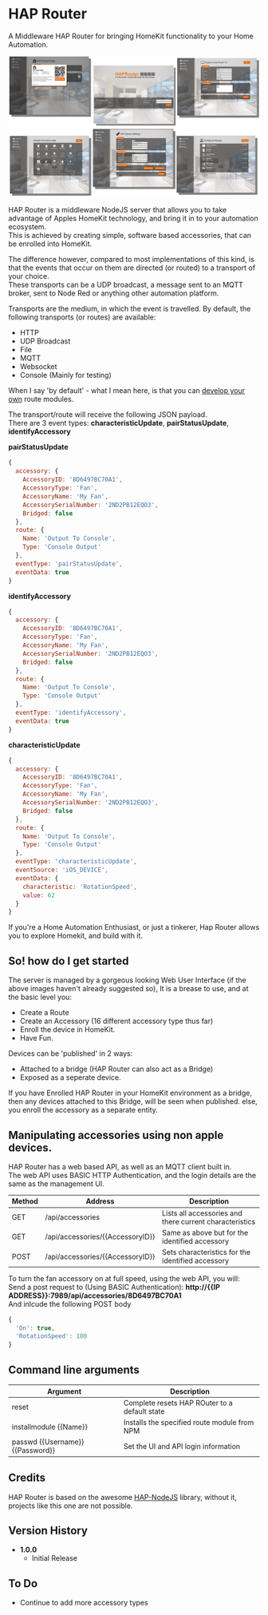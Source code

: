 
# HAP Router
A Middleware HAP Router for bringing HomeKit functionality to your Home Automation.  

![Image](./Screenshot.png)  

HAP Router is a middleware NodeJS server that allows you to take advantage of Apples HomeKit technology, and bring it in to your automation ecosystem.  
This is achieved by creating simple, software based accessories, that can be enrolled into HomeKit.  

The difference however, compared to most implementations of this kind, is that the events that occur on them are directed (or routed) to a transport of your choice.  
These transports can be a UDP broadcast, a message sent to an MQTT broker, sent to Node Red or anything other automation platform.  

Transports are the medium, in which the event is travelled. By default, the following transports (or routes) are available:

  - HTTP
  - UDP Broadcast
  - File
  - MQTT
  - Websocket
  - Console (Mainly for testing)

When I say 'by default' - what I mean here, is that you can [develop your own](./RouteModule.md) route modules.  

The transport/route will receive the following JSON payload.  
There are 3 event types: **characteristicUpdate**, **pairStatusUpdate**, **identifyAccessory**

**pairStatusUpdate**
```javascript
{
  accessory: {
    AccessoryID: '8D6497BC70A1',
    AccessoryType: 'Fan',
    AccessoryName: 'My Fan',
    AccessorySerialNumber: '2ND2PB12EQO3',
    Bridged: false
  },
  route: {
    Name: 'Output To Console',
    Type: 'Console Output'
  },
  eventType: 'pairStatusUpdate',
  eventData: true
}
```

**identifyAccessory**
```javascript
{
  accessory: {
    AccessoryID: '8D6497BC70A1',
    AccessoryType: 'Fan',
    AccessoryName: 'My Fan',
    AccessorySerialNumber: '2ND2PB12EQO3',
    Bridged: false
  },
  route: {
    Name: 'Output To Console',
    Type: 'Console Output'
  },
  eventType: 'identifyAccessory',
  eventData: true
}
```

**characteristicUpdate**
```javascript
{
  accessory: {
    AccessoryID: '8D6497BC70A1',
    AccessoryType: 'Fan',
    AccessoryName: 'My Fan',
    AccessorySerialNumber: '2ND2PB12EQO3',
    Bridged: false
  },
  route: {
    Name: 'Output To Console',
    Type: 'Console Output'
  },
  eventType: 'characteristicUpdate',
  eventSource: 'iOS_DEVICE',
  eventData: {
    characteristic: 'RotationSpeed',
    value: 62
  }
}
```

If you're a Home Automation Enthusiast, or just a tinkerer, Hap Router allows you to explore Homekit, and build with it.

## So! how do I get started
The server is managed by a gorgeous looking Web User Interface (if the above images haven't already suggested so), It is a brease to use, and at the basic level you:
 - Create a Route
 - Create an Accessory (16 different accessory type thus far)
 - Enroll the device in HomeKit.
 - Have Fun.

Devices can be 'published' in 2 ways:  
 - Attached to a bridge (HAP Router can also act as a Bridge)  
 - Exposed as a seperate device.

 If you have Enrolled HAP Router in your HomeKit environment as a bridge, then any devices attached to this Bridge, will be seen when published.
 else, you enroll the accessory as a separate entity.

## Manipulating accessories using non apple devices.  
HAP Router has a web based API, as well as an MQTT client built in.  
The web API uses BASIC HTTP Authentication, and the login details are the same as the management UI.

| Method | Address                           | Description                                             |
| ------ | --------------------------------- | ------------------------------------------------------- |       
| GET    | /api/accessories                  | Lists all accessories and there current characteristics |       
| GET    | /api/accessories/{{AccessoryID}}  | Same as above but for the identified accessory          |      
| POST   | /api/accessories/{{AccessoryID}}  | Sets characteristics for the identified accessory       |    

To turn the fan accessory on at full speed, using the web API, you will:  
Send a post request to (Using BASIC Authentication): **http://{{IP ADDRESS}}:7989/api/accessories/8D6497BC70A1**  
And inlcude the following POST body

```javascript
{
  'On': true,
  'RotationSpeed': 100
}
```



## Command line arguments

| Argument                          | Description                                     |
| --------------------------------- | ----------------------------------------------- | 
| reset                             | Complete resets HAP ROuter to a default state   |      
| installmodule {{Name}}            | Installs the specified route module from NPM    |    
| passwd {{Username}} {{Password}}  | Set the UI and API login information            |    

## Credits
HAP Router is based on the awesome [HAP-NodeJS](https://github.com/homebridge/HAP-NodeJS)
library, without it, projects like this one are not possible.

## Version History  

  - **1.0.0**
    - Initial Release

## To Do
  - Continue to add more accessory types